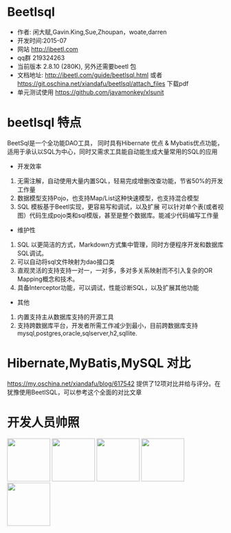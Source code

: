 # Beetlsql

* 作者: 闲大赋,Gavin.King,Sue,Zhoupan，woate,darren
* 开发时间:2015-07
* 网站 http://ibeetl.com
* qq群 219324263
* 当前版本 2.8.10 (280K), 另外还需要beetl 包
* 文档地址: http://ibeetl.com/guide/beetlsql.html 或者 https://git.oschina.net/xiandafu/beetlsql/attach_files 下载pdf 
* 单元测试使用  https://github.com/javamonkey/xlsunit 

# beetlsql 特点




BeetSql是一个全功能DAO工具， 同时具有Hibernate 优点 & Mybatis优点功能，适用于承认以SQL为中心，同时又需求工具能自动能生成大量常用的SQL的应用

* 开发效率

1. 无需注解，自动使用大量内置SQL，轻易完成增删改查功能，节省50%的开发工作量
1. 数据模型支持Pojo，也支持Map/List这种快速模型，也支持混合模型
1. SQL 模板基于Beetl实现，更容易写和调试，以及扩展
可以针对单个表(或者视图）代码生成pojo类和sql模版，甚至是整个数据库。能减少代码编写工作量

* 维护性

1. SQL 以更简洁的方式，Markdown方式集中管理，同时方便程序开发和数据库SQL调试。
1. 可以自动将sql文件映射为dao接口类
1. 直观灵活的支持支持一对一，一对多，多对多关系映射而不引入复杂的OR Mapping概念和技术。
1. 具备Interceptor功能，可以调试，性能诊断SQL，以及扩展其他功能
	
* 其他

1. 内置支持主从数据库支持的开源工具
1. 支持跨数据库平台，开发者所需工作减少到最小，目前跨数据库支持mysql,postgres,oracle,sqlserver,h2,sqllite.





# Hibernate,MyBatis,MySQL 对比

https://my.oschina.net/xiandafu/blog/617542  提供了12项对比并给与评分。在犹豫使用BeetlSQL，可以参考这个全面的对比文章



# 开发人员帅照

<img src="http://ibeetl.com/guide/xiandafu.jpg" width = "100" height = "100"  />

<img src="http://ibeetl.com/guide/GV2.png" width = "100" height = "100"  />

<img src="http://ibeetl.com/guide/SUE.jpg" width = "100" height = "100"  />


<img src="http://ibeetl.com/guide/fitz.jpg.png" width = "100" height = "100"  />

<img src="http://ibeetl.com/guide/liucheng.jpg" width = "100" height = "100"  />


